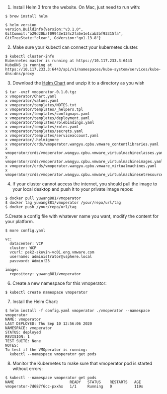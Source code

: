 1. Install Helm 3 from the website. On Mac, just need to run with:

  ```
  $ brew install helm

  $ helm version
  version.BuildInfo{Version:"v3.1.0", GitCommit:"b29d20baf09943e134c2fa5e1e1cab3bf93315fa", GitTreeState:"clean", GoVersion:"go1.13.8"}
  ```
2. Make sure your kubectl can connect your kubernetes cluster.

  ```
  $ kubectl cluster-info
  Kubernetes master is running at https://10.117.233.3:6443
  KubeDNS is running at https://10.117.233.3:6443/api/v1/namespaces/kube-system/services/kube-dns:dns/proxy

  ```

3. Download the [Helm Chart][71855504] and unzip it to a directory as you wish

  ```
  $ tar -xvzf vmoperator-0.1.0.tgz
  x vmoperator/Chart.yaml
  x vmoperator/values.yaml
  x vmoperator/templates/NOTES.txt
  x vmoperator/templates/_helpers.tpl
  x vmoperator/templates/configmaps.yaml
  x vmoperator/templates/deployment.yaml
  x vmoperator/templates/rolebindings.yaml
  x vmoperator/templates/roles.yaml
  x vmoperator/templates/secrets.yaml
  x vmoperator/templates/serviceaccount.yaml
  x vmoperator/.helmignore
  x vmoperator/crds/vmoperator.wangyu.cpbu.vmware_contentlibraries.yaml
  x vmoperator/crds/vmoperator.wangyu.cpbu.vmware_virtualmachineclasses.yaml
  x vmoperator/crds/vmoperator.wangyu.cpbu.vmware_virtualmachineimages.yaml
  x vmoperator/crds/vmoperator.wangyu.cpbu.vmware_virtualmachines.yaml
  x vmoperator/crds/vmoperator.wangyu.cpbu.vmware_virtualmachinesetresourcepolicies.yaml
  ```
  
4. If your cluster cannot access the internet, you should pull the image to your local desktop and push it to your private image repos:

  ```
  $ docker pull yuwang881/vmoperator
  $ docker tag yuwang881/vmoperator /your/repo/url/tag
  $ docker push /your/repo/url/tag
  ```
5.Create a config file with whatever name you want, modify the content for your platform.

  ```
  $ more config.yaml

  vc:
    datacenter: VCP
    cluster: WCP
    vcurl: pek2-skevin-vc01.eng.vmware.com
    username: administrator@vsphere.local
    password: Admin!23

  image:
    repository: yuwang881/vmoperator
  ```

6. Create a new namespace for this vmoperator:

  ```
  $ kubectl create namespace vmoperator
  ```

7. Install the Helm Chart:

  ```
  $ helm install -f config.yaml vmoperator ./vmoperator --namespace vmoperator
  NAME: vmoperator
  LAST DEPLOYED: Thu Sep 10 12:56:06 2020
  NAMESPACE: vmoperator
  STATUS: deployed
  REVISION: 1
  TEST SUITE: None
  NOTES:
  To test if the VMOperator is running:
    kubectl --namespace vmoperator get pods
  ```

8. Monitor the Kubernetes to make sure that vmoperator pod is started without errors:

  ```
  $ kubectl --namespace vmoperator get pods
  NAME                         READY   STATUS    RESTARTS   AGE
  vmoperator-7d687f6cc-pxxhx   1/1     Running   0          119s
  ```


[71855504]: ../deployment/vmoperator-0.1.0.tgz "Helm Chart"
